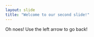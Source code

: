 ```yaml
---
layout: slide
title: "Welcome to our second slide!"
---
```

Oh noes!
Use the left arrow to go back!
